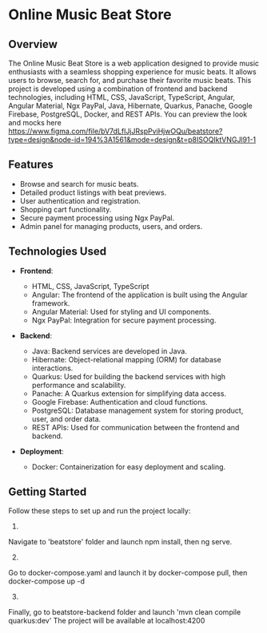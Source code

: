 # Online Music Beat Store

## Overview

The Online Music Beat Store is a web application designed to provide music enthusiasts with a seamless shopping experience for music beats. It allows users to browse, search for, and purchase their favorite music beats. This project is developed using a combination of frontend and backend technologies, including HTML, CSS, JavaScript, TypeScript, Angular, Angular Material, Ngx PayPal, Java, Hibernate, Quarkus, Panache, Google Firebase, PostgreSQL, Docker, and REST APIs.
You can preview the look and mocks here https://www.figma.com/file/bV7dLflJjJRspPviHjwOQu/beatstore?type=design&node-id=194%3A1561&mode=design&t=p8ISOQIktVNGJl91-1
## Features

- Browse and search for music beats.
- Detailed product listings with beat previews.
- User authentication and registration.
- Shopping cart functionality.
- Secure payment processing using Ngx PayPal.
- Admin panel for managing products, users, and orders.

## Technologies Used

- **Frontend**:
  - HTML, CSS, JavaScript, TypeScript
  - Angular: The frontend of the application is built using the Angular framework.
  - Angular Material: Used for styling and UI components.
  - Ngx PayPal: Integration for secure payment processing.

- **Backend**:
  - Java: Backend services are developed in Java.
  - Hibernate: Object-relational mapping (ORM) for database interactions.
  - Quarkus: Used for building the backend services with high performance and scalability.
  - Panache: A Quarkus extension for simplifying data access.
  - Google Firebase: Authentication and cloud functions.
  - PostgreSQL: Database management system for storing product, user, and order data.
  - REST APIs: Used for communication between the frontend and backend.

- **Deployment**:
  - Docker: Containerization for easy deployment and scaling.

## Getting Started

Follow these steps to set up and run the project locally:

1.
Navigate to 'beatstore' folder and launch npm install, then ng serve.

2. 
Go to docker-compose.yaml and launch it by docker-compose pull, then docker-compose up -d

3.
Finally, go to beatstore-backend folder and launch 'mvn clean compile quarkus:dev'
The project will be available at localhost:4200

